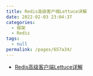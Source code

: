 ```yaml
---
title: Redis高级客户端Lettuce详解
date: 2022-02-03 23:04:37
categories: 
  - 框架
  - Redis
tags: 
  - null
permalink: /pages/657a34/
---
```

- [Redis高级客户端Lettuce详解](https://www.cnblogs.com/throwable/p/11601538.html)

